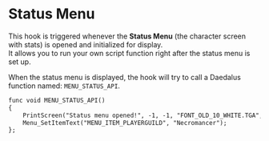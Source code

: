 # Status Menu

This hook is triggered whenever the **Status Menu** (the character screen with stats) is opened and initialized for display.  
It allows you to run your own script function right after the status menu is set up.

When the status menu is displayed, the hook will try to call a Daedalus function named: `MENU_STATUS_API`.

```dae title="Example usage"
func void MENU_STATUS_API()
{
    PrintScreen("Status menu opened!", -1, -1, "FONT_OLD_10_WHITE.TGA", 2);
    Menu_SetItemText("MENU_ITEM_PLAYERGUILD", "Necromancer");
};
```
